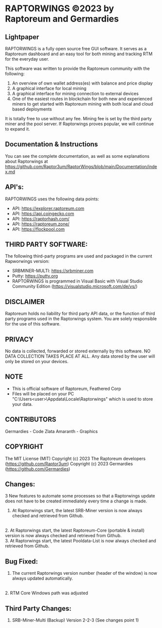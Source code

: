 RAPTORWINGS ©2023 by Raptoreum and Germardies
=============================================

Lightpaper
-----------
RAPTORWINGS is a fully open source free GUI software.
It serves as a Raptoreum dashboard and an easy tool for both mining and tracking RTM for the everyday user.
 
This software was written to provide the Raptoreum community with the following:
1. An overview of own wallet address(es) with balance and price display
2. A graphical interface for local mining
3. A graphical interface for mining connection to external devices
4. One of the easiest routes in blockchain for both new and experienced miners to get started with Raptoreum mining with both
   local and cloud based deployments

It is totally free to use without any fee.
Mining fee is set by the third party miner and the pool server.
If Raptorwings proves popular, we will continue to expand it.

Documentation & Instructions
----------------------------
You can see the complete documentation, as well as some explanations about Raptorwings at
https://github.com/Raptor3um/RaptorWings/blob/main/Documentation/index.md

API's: 
------
RAPTORWINGS uses the following data points: 
 - API: https://explorer.raptoreum.com 
 - API: https://api.coingecko.com
 - API: https://raptorhash.com/
 - API: https://raptoreum.zone/
 - API: https://flockpool.com
 
THIRD PARTY SOFTWARE: 
-----------------------
The following third-party programs are used and packaged in the current Rapworwings version: 
- SRBMINER-MULTI: https://srbminer.com
- Putty: https://putty.org
- RAPTORWINGS is programmed in Visual Basic with Visual Studio Community Edition (https://visualstudio.microsoft.com/de/vs/)
 
DISCLAIMER
----------------
Raptoreum holds no liability for third party API data, or the function of third party programs used in the Raptorwings system. 
You are solely responsible for the use of this software.
 
PRIVACY
-----------
No data is collected, forwarded or stored externally by this software. 
NO DATA COLLECTION TAKES PLACE AT ALL. 
Any data stored by the user will only be stored on your devices.
 
NOTE
-------
- This is official software of Raptoreum, Feathered Corp
- Files will be placed on your PC "C:\Users\<user>\Appdata\Locale\Raptorwings\" which is used to store your data.

CONTRIBUTORS
-------------------
Germardies - Code
Zlata Amaranth - Graphics
 
COPYRIGHT
---------
The MIT License (MIT)
Copyright (c) 2023 The Raptoreum developers (https://github.com/Raptor3um)
Copyright (c) 2023 Germardies (https://github.com/Germardies)


Changes:
--------
3 New features to automate some processes so that a Raptorwings update does not have to be created immediately every time a change is made.
<br />
1. At Raptorwings start, the latest SRB-Miner version is now always checked and retrieved from Github.
<br />
2. At Raptorwings start, the latest Raptoreum-Core (portable & install) version is now always checked and retrieved from Github.
<br />
3. At Raptorwings start, the latest Pooldata-List is now always checked and retrieved from Github.
<br />

Bug Fixed:
----------
1. The current Raptorwings version number (header of the window) is now always updated automatically.
<br />
2. RTM Core Windows path was adjusted
<br />

Third Party Changes:
--------------------
1. SRB-Miner-Multi (Backup) Version 2-2-3 (See changes point 1)
<br />